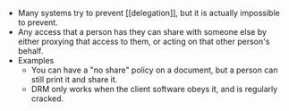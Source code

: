 - Many systems try to prevent [[delegation]], but it is actually impossible to prevent.
- Any access that a person has they can share with someone else by either proxying that access to them, or acting on that other person's behalf.
- Examples
    - You can have a "no share" policy on a document, but a person can still print it and share it.
    - DRM only works when the client software obeys it, and is regularly cracked.
